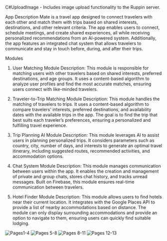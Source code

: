 C#UploadImage - Includes image upload functionality to the Ruppin server.

App Description
Mate is a travel app designed to connect travelers with each other and match them with trips based on shared interests, destinations, and other relevant criteria. The app enables users to connect, schedule meetings, and create shared experiences, all while receiving personalized recommendations from an AI-powered system. Additionally, the app features an integrated chat system that allows travelers to communicate and stay in touch before, during, and after their trips.

Modules
1. User Matching Module
Description: This module is responsible for matching users with other travelers based on shared interests, preferred destinations, and age groups. It uses a content-based algorithm to analyze user profiles and find the most accurate matches, ensuring users connect with like-minded travelers.

2. Traveler-to-Trip Matching Module
Description: This module handles the matching of travelers to trips. It uses a content-based algorithm to compare travelers' interests, preferred destinations, and availability dates with the available trips in the app. The goal is to find the trip that best suits each traveler’s preferences, ensuring a personalized and fulfilling travel experience.

3. Trip Planning AI Module
Description: This module leverages AI to assist users in planning personalized trips. It considers parameters such as country, city, number of days, and interests to generate an optimal travel itinerary, including suggested routes, recommended activities, and accommodation options.

4. Chat System Module
Description: This module manages communication between users within the app. It enables the creation and management of private and group chats, stores chat history, and tracks unread messages. Built on Firebase, this module ensures real-time communication between travelers.

5. Hotel Finder Module
Description: This module allows users to find hotels near their current location. It integrates with the Google Places API to provide a list of nearby accommodations based on distance. The module can only display surrounding accommodations and provide an option to navigate to them, ensuring users can quickly find suitable lodging.


![Pages1-4](https://github.com/user-attachments/assets/290338c9-6095-4160-856d-223e06afd446)
![Pages 5-8](https://github.com/user-attachments/assets/e45cdb5d-ae7b-4f18-b882-fe35f5582b93)
![Pages 8-11](https://github.com/user-attachments/assets/bb0916cb-ade7-4679-8702-1a7a37819d48)
![Pages 12-13](https://github.com/user-attachments/assets/ed781f9c-10a9-438c-9a08-850c8db500da)
